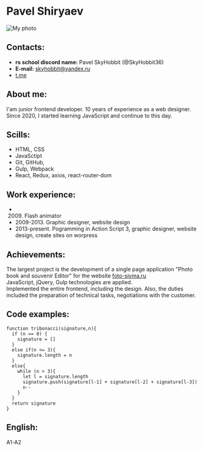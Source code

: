 # Pavel Shiryaev

![My photo](https://hhcdn.ru/photo/646312073.jpeg?t=1648228975&h=j4_aQaLEClsX1IiThLMVew)

## Contacts:

- **rs school discord name:** Pavel SkyHobbit (@SkyHobbit36)
- **E-mail:** skyhobbit@yandex.ru
- [t.me](https://t.me/Sky_Hobbit)

## About me:

I'am junior frontend developer. 10 years of experience as a web designer. Since 2020, I started learning JavaScript and continue to this day.

## Scills:

- HTML, CSS
- JavaSctipt
- Git, GitHub,
- Gulp, Webpack
- React, Redux, axios, react-router-dom

## Work experience:

- 2009. Flash animator
- 2009-2013. Graphic designer, website design
- 2013-present. Pogramming in Action Script 3, graphic designer, website design, create sites on worpress

## Achievements:

The largest project is the development of a single page application "Photo book and souvenir Editor" for the website [foto-sivma.ru](https://foto-sivma.ru/front/photobook/konfigurator.html)  
JavaScript, jQuery, Gulp technologies are applied.  
Implemented the entire frontend, including the design. Also, the duties included the preparation of technical tasks, negotiations with the customer.

## Code examples:

```
function tribonacci(signature,n){
  if (n == 0) {
    signature = []
  }
  else if(n <= 3){
    signature.length = n
  }
  else{
    while (n > 3){
      let l = signature.length
      signature.push(signature[l-1] + signature[l-2] + signature[l-3])
      n--
    }
  }
  return signature
}
```

## English:

A1-A2
